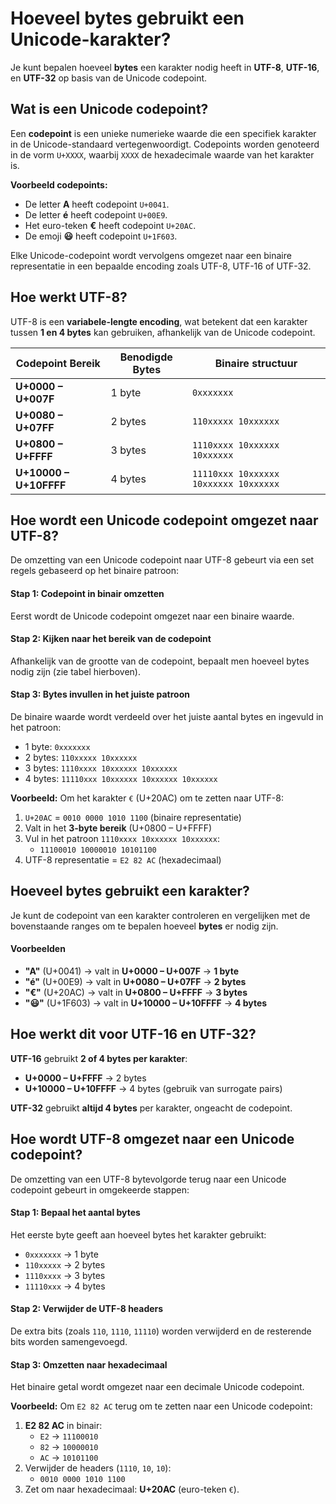 # Hoeveel bytes gebruikt een Unicode-karakter?

Je kunt bepalen hoeveel **bytes** een karakter nodig heeft in **UTF-8**, **UTF-16**, en **UTF-32** op basis van de Unicode codepoint.


## Wat is een Unicode codepoint?

Een **codepoint** is een unieke numerieke waarde die een specifiek karakter in de Unicode-standaard vertegenwoordigt. 
Codepoints worden genoteerd in de vorm `U+XXXX`, waarbij `XXXX` de hexadecimale waarde van het karakter is.

**Voorbeeld codepoints:**
- De letter **A** heeft codepoint `U+0041`.
- De letter **é** heeft codepoint `U+00E9`.
- Het euro-teken **€** heeft codepoint `U+20AC`.
- De emoji **😃** heeft codepoint `U+1F603`.

Elke Unicode-codepoint wordt vervolgens omgezet naar een binaire representatie in een bepaalde encoding zoals UTF-8, UTF-16 of UTF-32.



## Hoe werkt UTF-8?
UTF-8 is een **variabele-lengte encoding**, wat betekent dat een karakter tussen **1 en 4 bytes** kan gebruiken, afhankelijk van de Unicode codepoint.

| Codepoint Bereik     | Benodigde Bytes | Binaire structuur |
|----------------------|----------------|-------------------|
| **U+0000 – U+007F**  | 1 byte         | `0xxxxxxx`        |
| **U+0080 – U+07FF**  | 2 bytes        | `110xxxxx 10xxxxxx` |
| **U+0800 – U+FFFF**  | 3 bytes        | `1110xxxx 10xxxxxx 10xxxxxx` |
| **U+10000 – U+10FFFF** | 4 bytes     | `11110xxx 10xxxxxx 10xxxxxx 10xxxxxx` |


## Hoe wordt een Unicode codepoint omgezet naar UTF-8?

De omzetting van een Unicode codepoint naar UTF-8 gebeurt via een set regels gebaseerd op het binaire patroon:

#### **Stap 1: Codepoint in binair omzetten**
Eerst wordt de Unicode codepoint omgezet naar een binaire waarde.

#### **Stap 2: Kijken naar het bereik van de codepoint**
Afhankelijk van de grootte van de codepoint, bepaalt men hoeveel bytes nodig zijn (zie tabel hierboven).

#### **Stap 3: Bytes invullen in het juiste patroon**
De binaire waarde wordt verdeeld over het juiste aantal bytes en ingevuld in het patroon:
- 1 byte: `0xxxxxxx`
- 2 bytes: `110xxxxx 10xxxxxx`
- 3 bytes: `1110xxxx 10xxxxxx 10xxxxxx`
- 4 bytes: `11110xxx 10xxxxxx 10xxxxxx 10xxxxxx`

**Voorbeeld:** Om het karakter `€` (U+20AC) om te zetten naar UTF-8:
1. `U+20AC` = `0010 0000 1010 1100` (binaire representatie)
2. Valt in het **3-byte bereik** (U+0800 – U+FFFF)
3. Vul in het patroon `1110xxxx 10xxxxxx 10xxxxxx`:
   - `11100010 10000010 10101100`
4. UTF-8 representatie = `E2 82 AC` (hexadecimaal)


## Hoeveel bytes gebruikt een karakter?
Je kunt de codepoint van een karakter controleren en vergelijken met de bovenstaande ranges om te bepalen hoeveel **bytes** er nodig zijn.

#### **Voorbeelden**
- **"A"** (U+0041) → valt in **U+0000 – U+007F** → **1 byte**
- **"é"** (U+00E9) → valt in **U+0080 – U+07FF** → **2 bytes**
- **"€"** (U+20AC) → valt in **U+0800 – U+FFFF** → **3 bytes**
- **"😃"** (U+1F603) → valt in **U+10000 – U+10FFFF** → **4 bytes**


## Hoe werkt dit voor UTF-16 en UTF-32?

**UTF-16** gebruikt **2 of 4 bytes per karakter**:
- **U+0000 – U+FFFF** → 2 bytes  
- **U+10000 – U+10FFFF** → 4 bytes (gebruik van surrogate pairs)  

**UTF-32** gebruikt **altijd 4 bytes** per karakter, ongeacht de codepoint.


## Hoe wordt UTF-8 omgezet naar een Unicode codepoint?

De omzetting van een UTF-8 bytevolgorde terug naar een Unicode codepoint gebeurt in omgekeerde stappen:

#### **Stap 1: Bepaal het aantal bytes**
Het eerste byte geeft aan hoeveel bytes het karakter gebruikt:
- `0xxxxxxx` → 1 byte
- `110xxxxx` → 2 bytes
- `1110xxxx` → 3 bytes
- `11110xxx` → 4 bytes

#### **Stap 2: Verwijder de UTF-8 headers**
De extra bits (zoals `110`, `1110`, `11110`) worden verwijderd en de resterende bits worden samengevoegd.

#### **Stap 3: Omzetten naar hexadecimaal**
Het binaire getal wordt omgezet naar een decimale Unicode codepoint.

**Voorbeeld:** Om `E2 82 AC` terug om te zetten naar een Unicode codepoint:
1. **E2 82 AC** in binair:
   - `E2` → `11100010`
   - `82` → `10000010`
   - `AC` → `10101100`
2. Verwijder de headers (`1110`, `10`, `10`):
   - `0010 0000 1010 1100`
3. Zet om naar hexadecimaal: **U+20AC** (euro-teken `€`).
